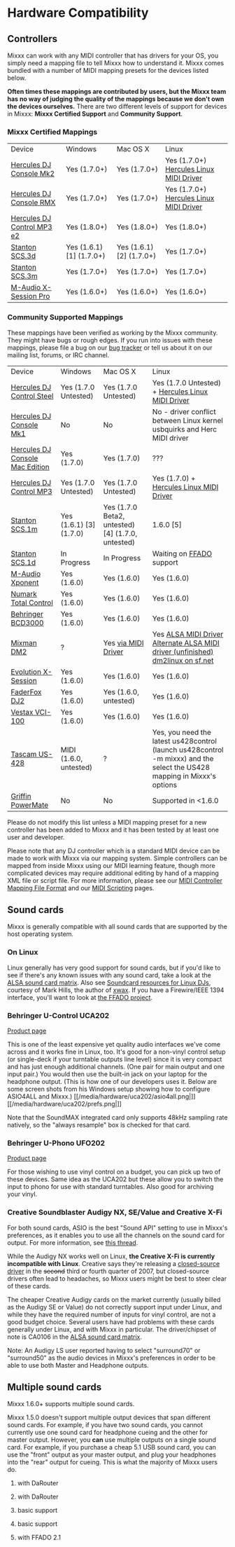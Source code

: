 # Hardware Compatibility

## Controllers

Mixxx can work with any MIDI controller that has drivers for your OS,
you simply need a mapping file to tell Mixxx how to understand it. Mixxx
comes bundled with a number of MIDI mapping presets for the devices
listed below.

**Often times these mappings are contributed by users, but the Mixxx
team has no way of judging the quality of the mappings because we don't
own the devices ourselves.** There are two different levels of support
for devices in Mixxx: **Mixxx Certified Support** and **Community
Support**.

### Mixxx Certified Mappings

|                                                         |                           |                           |                                                                                                                                      |
| ------------------------------------------------------- | ------------------------- | ------------------------- | ------------------------------------------------------------------------------------------------------------------------------------ |
| Device                                                  | Windows                   | Mac OS X                  | Linux                                                                                                                                |
| [Hercules DJ Console Mk2](Hercules%20PC%20DJ%20Console) | Yes (1.7.0+)              | Yes (1.7.0+)              | Yes (1.7.0+) [Hercules Linux MIDI Driver](http://ts.hercules.com/eng/index.php?pg=view_files&gid=2&fid=28&pid=215&cid=1#section1)    |
| [Hercules DJ Console RMX](Hercules%20PC%20DJ%20Console) | Yes (1.7.0+)              | Yes (1.7.0+)              | Yes (1.7.0+) [Hercules Linux MIDI Driver](http://ts.hercules.com/eng/index.php?%20pg=view_files&gid=2&fid=28&pid=215&cid=1#section1) |
| [Hercules DJ Control MP3 e2](Hercules_PC_DJ_Console)    | Yes (1.8.0+)              | Yes (1.8.0+)              | Yes (1.8.0+)                                                                                                                         |
| [Stanton SCS.3d](Stanton%20SCS.3d)                      | Yes (1.6.1)\[1\] (1.7.0+) | Yes (1.6.1)\[2\] (1.7.0+) | Yes (1.7.0+)                                                                                                                         |
| [Stanton SCS.3m](Stanton%20SCS.3m)                      | Yes (1.7.0+)              | Yes (1.7.0+)              | Yes (1.7.0+)                                                                                                                         |
| [M-Audio X-Session Pro](M-Audio%20X-Session%20Pro)      | Yes (1.6.0+)              | Yes (1.6.0+)              | Yes (1.6.0+)                                                                                                                         |

### Community Supported Mappings

These mappings have been verified as working by the Mixxx community.
They might have bugs or rough edges. If you run into issues with these
mappings, please file a bug on our [bug
tracker](http://bugs.launchpad.net/mixxx) or tell us about it on our
mailing list, forums, or IRC channel.

|                                                                 |                           |                                                         |                                                                                                                                                                                                                                                         |
| --------------------------------------------------------------- | ------------------------- | ------------------------------------------------------- | ------------------------------------------------------------------------------------------------------------------------------------------------------------------------------------------------------------------------------------------------------- |
| Device                                                          | Windows                   | Mac OS X                                                | Linux                                                                                                                                                                                                                                                   |
| [Hercules DJ Control Steel](Hercules%20PC%20DJ%20Console)       | Yes (1.7.0 Untested)      | Yes (1.7.0 Untested)                                    | Yes (1.7.0 Untested) + [Hercules Linux MIDI Driver](http://ts.hercules.com/eng/index.php?pg=view_files&gid=2&fid=28&pid=215&cid=1#section1)                                                                                                             |
| [Hercules DJ Console Mk1](Hercules%20PC%20DJ%20Console)         | No                        | No                                                      | No - driver conflict between Linux kernel usbquirks and Herc MIDI driver                                                                                                                                                                                |
| [Hercules DJ Console Mac Edition](Hercules%20PC%20DJ%20Console) | Yes (1.7.0)               | Yes (1.7.0)                                             | ???                                                                                                                                                                                                                                                     |
| [Hercules DJ Control MP3](Hercules_PC_DJ_Console)               | Yes (1.7.0 Untested)      | Yes (1.7.0 Untested)                                    | Yes (1.7.0) + [Hercules Linux MIDI Driver](http://ts.hercules.com/eng/index.php?pg=view_files&gid=2&fid=28&pid=215&cid=1#section1)                                                                                                                      |
| [Stanton SCS.1m](Stanton%20SCS.1m)                              | Yes (1.6.1) \[3\] (1.7.0) | Yes (1.7.0 Beta2, untested) \[4\] (1.7.0, untested)     | 1.6.0 \[5\]                                                                                                                                                                                                                                             |
| [Stanton SCS.1d](Stanton%20SCS.1d)                              | In Progress               | In Progress                                             | Waiting on [FFADO](http://www.ffado.org/) support                                                                                                                                                                                                       |
| [M-Audio Xponent](M-Audio%20Xponent)                            | Yes (1.6.0)               | Yes (1.6.0)                                             | Yes (1.6.0)                                                                                                                                                                                                                                             |
| [Numark Total Control](Numark%20Total%20Control)                | Yes (1.6.0)               | Yes (1.6.0)                                             | Yes (1.6.0)                                                                                                                                                                                                                                             |
| [Behringer BCD3000](Behringer%20BCD3000)                        | Yes (1.6.0)               | Yes (1.6.0)                                             | Yes (1.6.0)                                                                                                                                                                                                                                             |
| [Mixman DM2](Mixman%20DM2)                                      | ?                         | Yes [via MIDI Driver](http://www.joemattiello.com/dm2/) | Yes [ALSA MIDI Driver](http://www.jockusch.de/dm2/dm2-pre20080225.tgz) [Alternate ALSA MIDI driver (unfinished)](http://prophet.homelinux.org/usbdm2/usbdm2.tar.bz2) [dm2linux on sf.net](http://sourceforge.net/project/showfiles.php?group_id=198453) |
| [Evolution X-Session](Evolution%20X-Session)                    | Yes (1.6.0)               | Yes (1.6.0)                                             | Yes (1.6.0)                                                                                                                                                                                                                                             |
| [FaderFox DJ2](FaderFox%20DJ2)                                  | Yes (1.6.0)               | Yes (1.6.0, untested)                                   | Yes (1.6.0)                                                                                                                                                                                                                                             |
| [Vestax VCI-100](Vestax%20VCI-100)                              | Yes (1.6.0)               | Yes (1.6.0)                                             | Yes (1.6.0)                                                                                                                                                                                                                                             |
| [Tascam US-428](Tascam%20US-428)                                | MIDI (1.6.0, untested)    | ?                                                       | Yes, you need the latest us428control (launch us428control -m mixxx) and the select the US428 mapping in Mixxx's options                                                                                                                                |
| [Griffin PowerMate](Griffin%20PowerMate)                        | No                        | No                                                      | Supported in \<1.6.0                                                                                                                                                                                                                                    |

Please do not modify this list unless a MIDI mapping preset for a new
controller has been added to Mixxx and it has been tested by at least
one user and developer.

Please note that any DJ controller which is a standard MIDI device can
be made to work with Mixxx via our mapping system. Simple controllers
can be mapped from inside Mixxx using our MIDI learning feature, though
more complicated devices may require additional editing by hand of a
mapping XML file or script file. For more information, please see our
[MIDI Controller Mapping File
Format](MIDI%20Controller%20Mapping%20File%20Format) and our [MIDI
Scripting](MIDI%20Scripting) pages.

## Sound cards

Mixxx is generally compatible with all sound cards that are supported by
the host operating system.

### On Linux

Linux generally has very good support for sound cards, but if you'd like
to see if there's any known issues with any sound card, take a look at
the [ALSA sound card
matrix](http://www.alsa-project.org/main/index.php/Matrix:Main). Also
see [Soundcard resources for Linux
DJs](http://www.pogo.org.uk/~mark/linuxdj/), courtesy of Mark Hills, the
author of [xwax](http://www.xwax.co.uk/). If you have a Firewire/IEEE
1394 interface, you'll want to look at [the FFADO
project](http://www.ffado.org).

### Behringer U-Control UCA202

[Product page](http://www.behringer.com/EN/Products/UCA202.aspx)

This is one of the least expensive yet quality audio interfaces we've
come across and it works fine in Linux, too. It's good for a non-vinyl
control setup (or single-deck if your turntable outputs line level)
since it is very compact and has just enough additional channels. (One
pair for main output and one input pair.) You would then use the
built-in jack on your laptop for the headphone output. (This is how one
of our developers uses it. Below are some screen shots from his Windows
setup showing how to configure ASIO4ALL and Mixxx.)
[[/media/hardware/uca202/asio4all.png|]] [[/media/hardware/uca202/prefs.png|]]

Note that the SoundMAX integrated card only supports 48kHz sampling rate
natively, so the "always resample" box is checked for that card.

### Behringer U-Phono UFO202

[Product page](http://www.behringer.com/EN/Products/UFO202.aspx)

For those wishing to use vinyl control on a budget, you can pick up two
of these devices. Same idea as the UCA202 but these allow you to switch
the input to phono for use with standard turntables. Also good for
archiving your vinyl.

### Creative Soundblaster Audigy NX, SE/Value and Creative X-Fi

For both sound cards, ASIO is the best "Sound API" setting to use in
Mixxx's preferences, as it enables you to use all the channels on the
sound card for output. For more information, see [this
thread](https://sourceforge.net/forum/forum.php?thread_id=1649679&forum_id=156157).

While the Audigy NX works well on Linux, **the Creative X-Fi is
currently incompatible with Linux**. Creative says they're releasing a
[closed-source driver](http://opensource.creative.com/soundcard.html) in
the ~~second~~ third or fourth quarter of 2007, but closed-source
drivers often lead to headaches, so Mixxx users might be best to steer
clear of these cards.

The cheaper Creative Audigy cards on the market currently (usually
billed as the Audigy SE or Value) do not correctly support input under
Linux, and while they have the required number of inputs for vinyl
control, are not a good budget choice. Several users have had problems
with these cards generally under Linux, and with Mixxx in particular.
The driver/chipset of note is CA0106 in the [ALSA sound card
matrix](http://www.alsa-project.org/main/index.php/Matrix:Main).

Note: An Audigy LS user reported having to select "surround70" or
"surround50" as the audio devices in Mixxx's preferences in order to be
able to use both Master and Headphone outputs.

## Multiple sound cards

Mixxx 1.6.0+ supports multiple sound cards.

Mixxx 1.5.0 doesn't support multiple output devices that span different
sound cards. For example, if you have two sound cards, you cannot
currently use one sound card for headphone cueing and the other for
master output. However, you **can** use multiple outputs on a single
sound card. For example, if you purchase a cheap 5.1 USB sound card, you
can use the "front" output as your master output, and plug your
headphones into the "rear" output for cueing. This is what the majority
of Mixxx users do.

1.  with DaRouter

2.  with DaRouter

3.  basic support

4.  basic support

5.  with FFADO 2.1
